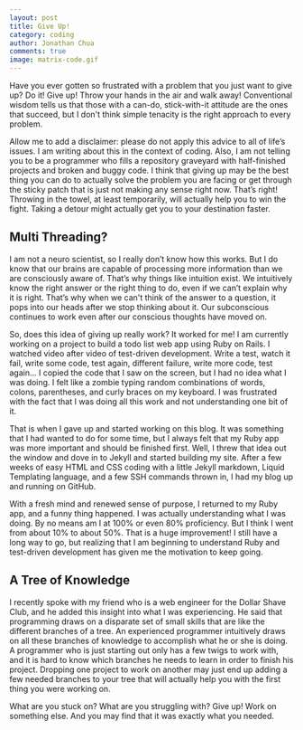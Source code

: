 ```yaml
---
layout: post
title: Give Up!
category: coding
author: Jonathan Chua
comments: true
image: matrix-code.gif
---
```


Have you ever gotten so frustrated with a problem that you just want to give up? Do it! Give up! Throw your hands in the air and walk away! Conventional wisdom tells us that those with a can-do, stick-with-it attitude are the ones that succeed, but I don't think simple tenacity is the right approach to every problem.

Allow me to add a disclaimer: please do not apply this advice to all of life’s issues. I am writing about this in the context of coding. Also, I am not telling you to be a programmer who fills a repository graveyard with half-finished projects and broken and buggy code. I think that giving up may be the best thing you can do to actually solve the problem you are facing or get through the sticky patch that is just not making any sense right now. That’s right! Throwing in the towel, at least temporarily, will actually help you to win the fight. Taking a detour might actually get you to your destination faster.

<h2>Multi Threading?</h2>
I am not a neuro scientist, so I really don’t know how this works. But I do know that our brains are capable of processing more information than we are consciously aware of. That’s why things like intuition exist. We intuitively know the right answer or the right thing to do, even if we can’t explain why it is right. That’s why when we can't think of the answer to a question, it pops into our heads after we stop thinking about it. Our subconscious continues to work even after our conscious thoughts have moved on.

So, does this idea of giving up really work? It worked for me! I am currently working on a project to build a todo list web app using Ruby on Rails. I watched video after video of test-driven development. Write a test, watch it fail, write some code, test again, different failure, write more code, test again… I copied the code that I saw on the screen, but I had no idea what I was doing. I felt like a zombie typing random combinations of words, colons, parentheses, and curly braces on my keyboard. I was frustrated with the fact that I was doing all this work and not understanding one bit of it. 

That is when I gave up and started working on this blog. It was something that I had wanted to do for some time, but I always felt that my Ruby app was more important and should be finished first. Well, I threw that idea out the window and dove in to Jekyll and started building my site. After a few weeks of easy HTML and CSS coding with a little Jekyll markdown, Liquid Templating language, and a few SSH commands thrown in, I had my blog up and running on GitHub.

With a fresh mind and renewed sense of purpose, I returned to my Ruby app, and a funny thing happened. I was actually understanding what I was doing. By no means am I at 100% or even 80% proficiency. But I think I went from about 10% to about 50%. That is a huge improvement! I still have a long way to go, but realizing that I am beginning to understand Ruby and test-driven development has given me the motivation to keep going.

<h2>A Tree of Knowledge</h2>
I recently spoke with my friend who is a web engineer for the Dollar Shave Club, and he added this insight into what I was experiencing. He said that programming draws on a disparate set of small skills that are like the different branches of a tree. An experienced programmer intuitively draws on all these branches of knowledge to accomplish what he or she is doing. A programmer who is just starting out only has a few twigs to work with, and it is hard to know which branches he needs to learn in order to finish his project. Dropping one project to work on another may just end up adding a few needed branches to your tree that will actually help you with the first thing you were working on.

What are you stuck on? What are you struggling with? Give up! Work on something else. And you may find that it was exactly what you needed.